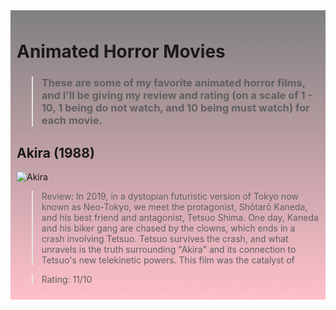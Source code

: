 <div style="background: linear-gradient(to bottom, gray, pink); padding: 10px;">

# Animated Horror Movies

> ### These are some of my favorite animated horror films, and I'll be giving my review and rating (on a scale of 1 - 10, 1 being do not watch, and 10 being must watch) for each movie.

## Akira (1988)

<img src="https://upload.wikimedia.org/wikipedia/en/5/5d/AKIRA_%281988_poster%29.jpg" alt="Akira">

> Review: In 2019, in a dystopian futuristic version of Tokyo now known as Neo-Tokyo, we meet the protagonist, Shōtarō Kaneda, and his best friend and antagonist, Tetsuo Shima. One day, Kaneda and his biker gang are chased by the clowns, which ends in a crash involving Tetsuo. Tetsuo survives the crash, and what unravels is the truth surrounding "Akira" and its connection to Tetsuo's new telekinetic powers. This film was the catalyst of 

> Rating: 11/10
</div>